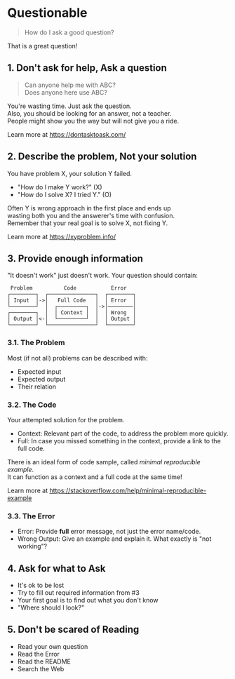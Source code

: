# Questionable

> How do I ask a good question?

That is a great question!

## 1. Don't ask for help, Ask a question

> Can anyone help me with ABC?  
> Does anyone here use ABC?

You're wasting time. Just ask the question.  
Also, you should be looking for an answer, not a teacher.  
People might show you the way but will not give you a ride.

Learn more at <https://dontasktoask.com/>

## 2. Describe the problem, Not your solution

You have problem X, your solution Y failed.

- "How do I make Y work?" (X)
- "How do I solve X? I tried Y." (O)

Often Y is wrong approach in the first place and ends up  
wasting both you and the answerer's time with confusion.  
Remember that your real goal is to solve X, not fixing Y.

Learn more at <https://xyproblem.info/>

## 3. Provide enough information

"It doesn't work" just doesn't work. Your question should contain:

```text
 Problem          Code           Error
┌────────┐  ┌───────────────┐  ┌────────┐
│ Input  │->│   Full Code   │  │ Error  │
└────────┘  │  ┌─────────┐  │->│────────│
┌────────┐  │  │ Context │  │  │ Wrong  │
│ Output │<-│  └─────────┘  │  │ Output │
└────────┘  └───────────────┘  └────────┘
```

### 3.1. The Problem

Most (if not all) problems can be described with:

- Expected input
- Expected output
- Their relation

### 3.2. The Code

Your attempted solution for the problem.

- Context: Relevant part of the code, to address the problem more quickly.
- Full: In case you missed something in the context, provide a link to the full code.

There is an ideal form of code sample, called *minimal reproducible example*.  
It can function as a context and a full code at the same time!

Learn more at <https://stackoverflow.com/help/minimal-reproducible-example>

### 3.3. The Error

- Error: Provide **full** error message, not just the error name/code.
- Wrong Output: Give an example and explain it. What exactly is "not working"?

## 4. Ask for what to Ask

- It's ok to be lost
- Try to fill out required information from #3
- Your first goal is to find out what you don't know
- "Where should I look?"

## 5. Don't be scared of Reading

- Read your own question
- Read the Error
- Read the README
- Search the Web
